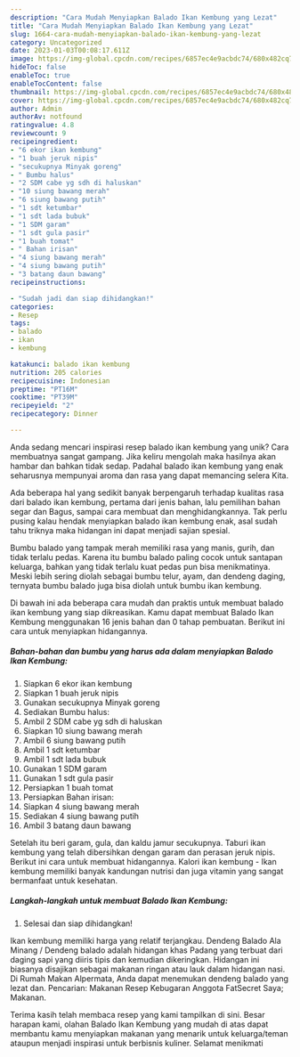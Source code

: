 ```yaml
---
description: "Cara Mudah Menyiapkan Balado Ikan Kembung yang Lezat"
title: "Cara Mudah Menyiapkan Balado Ikan Kembung yang Lezat"
slug: 1664-cara-mudah-menyiapkan-balado-ikan-kembung-yang-lezat
category: Uncategorized
date: 2023-01-03T00:08:17.611Z
image: https://img-global.cpcdn.com/recipes/6857ec4e9acbdc74/680x482cq70/balado-ikan-kembung-foto-resep-utama.jpg
hideToc: false
enableToc: true
enableTocContent: false
thumbnail: https://img-global.cpcdn.com/recipes/6857ec4e9acbdc74/680x482cq70/balado-ikan-kembung-foto-resep-utama.jpg
cover: https://img-global.cpcdn.com/recipes/6857ec4e9acbdc74/680x482cq70/balado-ikan-kembung-foto-resep-utama.jpg
author: Admin
authorAv: notfound
ratingvalue: 4.8
reviewcount: 9
recipeingredient:
- "6 ekor ikan kembung"
- "1 buah jeruk nipis"
- "secukupnya Minyak goreng"
- " Bumbu halus"
- "2 SDM cabe yg sdh di haluskan"
- "10 siung bawang merah"
- "6 siung bawang putih"
- "1 sdt ketumbar"
- "1 sdt lada bubuk"
- "1 SDM garam"
- "1 sdt gula pasir"
- "1 buah tomat"
- " Bahan irisan"
- "4 siung bawang merah"
- "4 siung bawang putih"
- "3 batang daun bawang"
recipeinstructions:

- "Sudah jadi dan siap dihidangkan!"
categories:
- Resep
tags:
- balado
- ikan
- kembung

katakunci: balado ikan kembung 
nutrition: 205 calories
recipecuisine: Indonesian
preptime: "PT16M"
cooktime: "PT39M"
recipeyield: "2"
recipecategory: Dinner

---
```





Anda sedang mencari inspirasi resep balado ikan kembung yang unik? Cara membuatnya sangat gampang. Jika keliru mengolah maka hasilnya akan hambar dan bahkan tidak sedap. Padahal balado ikan kembung yang enak seharusnya mempunyai aroma dan rasa yang dapat memancing selera Kita.





Ada beberapa hal yang sedikit banyak berpengaruh terhadap kualitas rasa dari balado ikan kembung, pertama dari jenis bahan, lalu pemilihan bahan segar dan Bagus, sampai cara membuat dan menghidangkannya. Tak perlu pusing kalau hendak menyiapkan balado ikan kembung enak,      asal sudah tahu triknya maka hidangan ini dapat menjadi sajian spesial.














Bumbu balado yang tampak merah memiliki rasa yang manis, gurih, dan tidak terlalu pedas. Karena itu bumbu balado paling cocok untuk santapan keluarga, bahkan yang tidak terlalu kuat pedas pun bisa menikmatinya. Meski lebih sering diolah sebagai bumbu telur, ayam, dan dendeng daging, ternyata bumbu balado juga bisa diolah untuk bumbu ikan kembung.






Di bawah ini ada beberapa cara mudah dan praktis untuk membuat balado ikan kembung yang siap dikreasikan. Kamu dapat membuat Balado Ikan Kembung menggunakan 16 jenis bahan dan 0 tahap pembuatan. Berikut ini cara untuk menyiapkan hidangannya.

<!--inarticleads1-->

##### Bahan-bahan dan bumbu yang harus ada dalam menyiapkan Balado Ikan Kembung:

1. Siapkan 6 ekor ikan kembung
1. Siapkan 1 buah jeruk nipis
1. Gunakan secukupnya Minyak goreng
1. Sediakan  Bumbu halus:
1. Ambil 2 SDM cabe yg sdh di haluskan
1. Siapkan 10 siung bawang merah
1. Ambil 6 siung bawang putih
1. Ambil 1 sdt ketumbar
1. Ambil 1 sdt lada bubuk
1. Gunakan 1 SDM garam
1. Gunakan 1 sdt gula pasir
1. Persiapkan 1 buah tomat
1. Persiapkan  Bahan irisan:
1. Siapkan 4 siung bawang merah
1. Sediakan 4 siung bawang putih
1. Ambil 3 batang daun bawang


Setelah itu beri garam, gula, dan kaldu jamur secukupnya. Taburi ikan kembung yang telah dibersihkan dengan garam dan perasan jeruk nipis. Berikut ini cara untuk membuat hidangannya. Kalori ikan kembung - Ikan kembung memiliki banyak kandungan nutrisi dan juga vitamin yang sangat bermanfaat untuk kesehatan. 

<!--inarticleads2-->

##### Langkah-langkah untuk membuat Balado Ikan Kembung:


1. Selesai dan siap dihidangkan!

Ikan kembung memiliki harga yang relatif terjangkau. Dendeng Balado Ala Minang / Dendeng balado adalah hidangan khas Padang yang terbuat dari daging sapi yang diiris tipis dan kemudian dikeringkan. Hidangan ini biasanya disajikan sebagai makanan ringan atau lauk dalam hidangan nasi. Di Rumah Makan Alpermata, Anda dapat menemukan dendeng balado yang lezat dan. Pencarian: Makanan Resep Kebugaran Anggota FatSecret Saya; Makanan. 

Terima kasih telah membaca resep yang kami tampilkan di sini. Besar harapan kami, olahan Balado Ikan Kembung yang mudah di atas dapat membantu kamu menyiapkan makanan yang menarik untuk keluarga/teman ataupun menjadi inspirasi untuk berbisnis kuliner. Selamat menikmati
